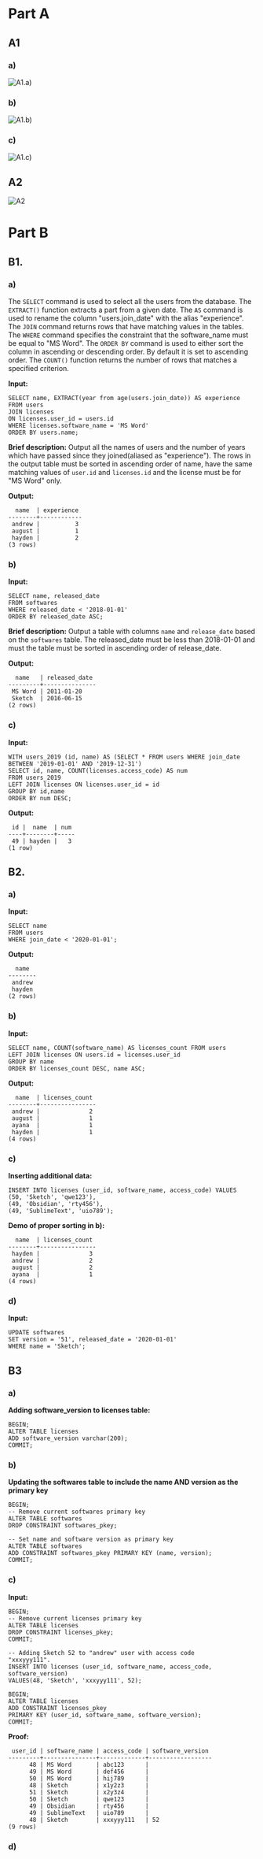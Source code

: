 # Part A
## A1
### a)
![A1.a)](A1a.PNG)

### b)
![A1.b)](A1b.jpg)

### c)
![A1.c)](A1c.jpg)

## A2
![A2](A2.PNG)

# Part B
## B1.
### a) 
The `SELECT` command is used to select all the users from the database. 
The `EXTRACT()` function extracts a part from a given date.
The `AS` command is used to rename the column "users.join_date" with the alias "experience".
The `JOIN` command returns rows that have matching values in the tables.
The `WHERE` command specifies the constraint that the software_name must be equal to "MS Word".
The `ORDER BY` command is used to either sort the column in ascending or descending order. By default it is set to ascending order. 
The `COUNT()` function returns the number of rows that matches a specified criterion.

**Input:**
```
SELECT name, EXTRACT(year from age(users.join_date)) AS experience
FROM users
JOIN licenses
ON licenses.user_id = users.id
WHERE licenses.software_name = 'MS Word'
ORDER BY users.name;
```

**Brief description:** Output all the names of users and the number of years which have passed since they joined(aliased as "experience"). The rows in the output table must be sorted in ascending order of name, have the same matching values of `user.id` and `licenses.id` and the license must be for "MS Word" only.

**Output:**
```
  name  | experience
--------+------------
 andrew |          3
 august |          1
 hayden |          2
(3 rows)
```

### b)

**Input:**
```
SELECT name, released_date
FROM softwares
WHERE released_date < '2018-01-01'
ORDER BY released_date ASC;
```

**Brief description:** Output a table with columns `name` and `release_date` based on the `softwares` table. The released_date must be less than 2018-01-01 and must the table must be sorted in ascending order of release_date.

**Output:**
```
  name   | released_date
---------+---------------
 MS Word | 2011-01-20
 Sketch  | 2016-06-15
(2 rows)
```

### c)

**Input:**
```
WITH users_2019 (id, name) AS (SELECT * FROM users WHERE join_date BETWEEN '2019-01-01' AND '2019-12-31')
SELECT id, name, COUNT(licenses.access_code) AS num
FROM users_2019
LEFT JOIN licenses ON licenses.user_id = id
GROUP BY id,name
ORDER BY num DESC;
```


**Output:**
```
 id |  name  | num
----+--------+-----
 49 | hayden |   3
(1 row)
```

## B2.
### a)
**Input:**
```
SELECT name
FROM users
WHERE join_date < '2020-01-01';
```
**Output:**
```
  name
--------
 andrew
 hayden
(2 rows)
```

### b)
**Input:**
```
SELECT name, COUNT(software_name) AS licenses_count FROM users
LEFT JOIN licenses ON users.id = licenses.user_id
GROUP BY name
ORDER BY licenses_count DESC, name ASC;
```

**Output:**
```
  name  | licenses_count
--------+----------------
 andrew |              2
 august |              1
 ayana  |              1
 hayden |              1
(4 rows)
```

### c)

**Inserting additional data:**

```
INSERT INTO licenses (user_id, software_name, access_code) VALUES
(50, 'Sketch', 'qwe123'),
(49, 'Obsidian', 'rty456'),
(49, 'SublimeText', 'uio789');
```

**Demo of proper sorting in b):**
```
  name  | licenses_count
--------+----------------
 hayden |              3
 andrew |              2
 august |              2
 ayana  |              1
(4 rows)
```

### d)

**Input:**
```
UPDATE softwares
SET version = '51', released_date = '2020-01-01'
WHERE name = 'Sketch';
```

## B3
### a)

**Adding software_version to licenses table:**
```
BEGIN;
ALTER TABLE licenses
ADD software_version varchar(200);
COMMIT;
```

### b)

**Updating the softwares table to include the name AND version as the primary key**

```
BEGIN;
-- Remove current softwares primary key 
ALTER TABLE softwares
DROP CONSTRAINT softwares_pkey;

-- Set name and software version as primary key
ALTER TABLE softwares
ADD CONSTRAINT softwares_pkey PRIMARY KEY (name, version);
COMMIT;
```

### c)
**Input:**
```
BEGIN;
-- Remove current licenses primary key
ALTER TABLE licenses
DROP CONSTRAINT licenses_pkey;
COMMIT;

-- Adding Sketch 52 to "andrew" user with access code
"xxxyyy111".
INSERT INTO licenses (user_id, software_name, access_code, software_version)
VALUES(48, 'Sketch', 'xxxyyy111', 52);

BEGIN;
ALTER TABLE licenses
ADD CONSTRAINT licenses_pkey
PRIMARY KEY (user_id, software_name, software_version);
COMMIT;
```

**Proof:**
```
 user_id | software_name | access_code | software_version
---------+---------------+-------------+------------------
      48 | MS Word       | abc123      |
      49 | MS Word       | def456      |
      50 | MS Word       | hij789      |
      48 | Sketch        | x1y2z3      |
      51 | Sketch        | x2y3z4      |
      50 | Sketch        | qwe123      |
      49 | Obsidian      | rty456      |
      49 | SublimeText   | uio789      |
      48 | Sketch        | xxxyyy111   | 52
(9 rows)
```
### d)
